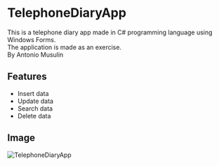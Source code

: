 # TelephoneDiaryApp

This is a telephone diary app made in C# programming language using Windows Forms.  
The application is made as an exercise.  
By Antonio Musulin  

## Features

 - Insert data
 - Update data
 - Search data
 - Delete data

## Image  
![TelephoneDiaryApp](https://user-images.githubusercontent.com/62606515/137906951-2ea703be-a7e2-48eb-8066-6381be5c4463.PNG)
